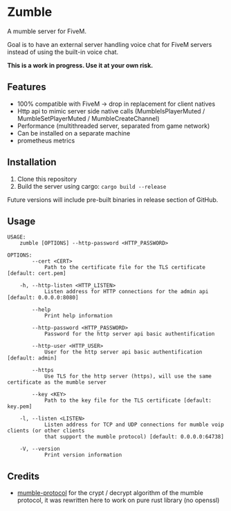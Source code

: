 # Zumble

A mumble server for FiveM.

Goal is to have an external server handling voice chat for FiveM servers instead of using the built-in voice chat.

**This is a work in progress. Use it at your own risk.**

## Features

 * 100% compatible with FiveM -> drop in replacement for client natives
 * Http api to mimic server side native calls (MumbleIsPlayerMuted / MumbleSetPlayerMuted / MumbleCreateChannel)
 * Performance (multithreaded server, separated from game network)
 * Can be installed on a separate machine
 * prometheus metrics

## Installation

 1. Clone this repository
 2. Build the server using cargo: `cargo build --release`

Future versions will include pre-built binaries in release section of GitHub.

## Usage

```
USAGE:
    zumble [OPTIONS] --http-password <HTTP_PASSWORD>

OPTIONS:
        --cert <CERT>
            Path to the certificate file for the TLS certificate [default: cert.pem]

    -h, --http-listen <HTTP_LISTEN>
            Listen address for HTTP connections for the admin api [default: 0.0.0.0:8080]

        --help
            Print help information

        --http-password <HTTP_PASSWORD>
            Password for the http server api basic authentification

        --http-user <HTTP_USER>
            User for the http server api basic authentification [default: admin]

        --https
            Use TLS for the http server (https), will use the same certificate as the mumble server

        --key <KEY>
            Path to the key file for the TLS certificate [default: key.pem]

    -l, --listen <LISTEN>
            Listen address for TCP and UDP connections for mumble voip clients (or other clients
            that support the mumble protocol) [default: 0.0.0.0:64738]

    -V, --version
            Print version information
```

## Credits

  * [mumble-protocol](https://github.com/Johni0702/rust-mumble-protocol) for the crypt / decrypt algorithm of the mumble protocol, it was rewritten here to work on pure rust library (no openssl)
